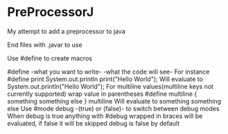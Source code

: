 # PreProcessorJ

My attempt to add a preprocessor to java

End files with .javar to use

Use #define to create macros

#define -what you want to write- -what the code will see-
For instance
  #define print System.out.println
  print("Hello World");
Will evaluate to
  System.out.println("Hello World");
For multiline values(multiline keys not currently supported) wrap value in parentheses
  #define multiline {
  something
  something else
  }
  multiline
Will evaluate to
  something
  something else
Use #mode debug -(true) or (false)- to switch between debug modes
When debug is true anything with #debug wrapped in braces will be evaluated, if false it will be skipped
debug is false by default
